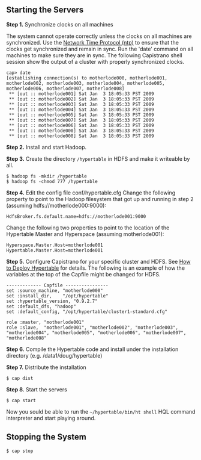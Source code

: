 
## Starting the Servers ##

**Step 1.** Synchronize clocks on all machines

The system cannot operate correctly unless the clocks on all machines are synchronized.  Use the [Network Time Protocol (ntp)](http://www.ntp.org/) to ensure that the clocks get synchronized and remain in sync.  Run the 'date' command on all machines to make sure they are in sync.  The following Capistrano shell session show the output of a cluster with properly synchronized clocks.

```
cap> date
[establishing connection(s) to motherlode000, motherlode001, motherlode002, motherlode003, motherlode004, motherlode005, motherlode006, motherlode007, motherlode008]
 ** [out :: motherlode001] Sat Jan  3 18:05:33 PST 2009
 ** [out :: motherlode002] Sat Jan  3 18:05:33 PST 2009
 ** [out :: motherlode003] Sat Jan  3 18:05:33 PST 2009
 ** [out :: motherlode004] Sat Jan  3 18:05:33 PST 2009
 ** [out :: motherlode005] Sat Jan  3 18:05:33 PST 2009
 ** [out :: motherlode007] Sat Jan  3 18:05:33 PST 2009
 ** [out :: motherlode006] Sat Jan  3 18:05:33 PST 2009
 ** [out :: motherlode000] Sat Jan  3 18:05:33 PST 2009
 ** [out :: motherlode008] Sat Jan  3 18:05:33 PST 2009
```


**Step 2.** Install and start Hadoop.

**Step 3.** Create the directory `/hypertable` in HDFS and make it writeable by all.

```
$ hadoop fs -mkdir /hypertable
$ hadoop fs -chmod 777 /hypertable
```

**Step 4.** Edit the config file conf/hypertable.cfg  Change the following property to point to the Hadoop filesystem that got up and running in step 2 (assuming hdfs://motherlode000:9000):
```
HdfsBroker.fs.default.name=hdfs://motherlode001:9000
```
Change the following two properties to point to the location of the Hypertable Master and Hyperspace (assuming motherlode001):
```
Hyperspace.Master.Host=motherlode001
Hypertable.Master.Host=motherlode001
```

**Step 5.** Configure Capistrano for your specific cluster and HDFS.  See [How to Deploy Hypertable](DeployingHypertable.md) for details.  The following is an example of how the variables at the top of the Capfile might be changed for HDFS.
```
------------- Capfile ----------------
set :source_machine, "motherlode000"
set :install_dir,    "/opt/hypertable" 
set :hypertable_version, "0.9.2.7"
set :default_dfs, "hadoop"
set :default_config, "/opt/hypertable/cluster1-standard.cfg"

role :master, "motherlode001"
role :slave,  "motherlode001", "motherlode002", "motherlode003", "motherlode004", "motherlode005", "motherlode006", "motherlode007", "motherlode008"
```

**Step 6.** Compile the Hypertable code and install under the installation directory (e.g. /data1/doug/hypertable)

**Step 7.** Distribute the installation
```
$ cap dist
```

**Step 8.** Start the servers
```
$ cap start
```

Now you sould be able to run the `~/hypertable/bin/ht shell` HQL command interpreter and start playing around.

## Stopping the System ##

```
$ cap stop
```